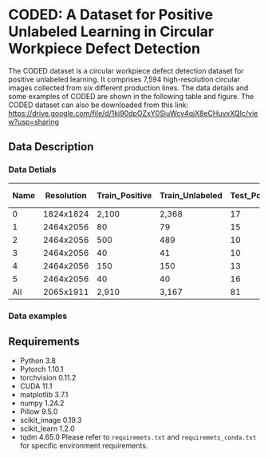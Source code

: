 # CODED: A Dataset for Positive Unlabeled Learning in Circular Workpiece Defect Detection

The CODED dataset is a circular workpiece defect detection dataset for positive unlabeled learning. It comprises 7,594 high-resolution circular images collected from *six* different production lines. The data details and some examples of CODED are shown in the following table and figure.
The CODED dataset can also be downloaded from this link: https://drive.google.com/file/d/1kj90dpOZxY0SiuWcv4qjX8eCHuvxXQIc/view?usp=sharing

## Data Description
### Data Detials
|Name     |Resolution |Train_Positive |Train_Unlabeled|Test_Positive|Test_Negative|Total    |#Defect types|
|---      |---        |---            |---            |---          |---          |---      |---          |
|0        |1824x1824  |2,100          |2,368          |17           |250          |4,735    |2            |
|1        |2464x2056  |80             |79             |15           |117          |291      |3            |
|2        |2464x2056  |500            |489            |10           |462          |1,461    |12           |
|3        |2464x2056  |40             |41             |10           |82           |173      |7            |
|4        |2464x2056  |150            |150            |13           |346          |659      |5            |
|5        |2464x2056  |40             |40             |16           |179          |275      |4            |
|All      |2065x1911  |2,910          |3,167          |81           |1,436        |7,594    |33           |

### Data examples


## Requirements
* Python 3.8
* Pytorch 1.10.1
* torchvision 0.11.2
* CUDA 11.1
* matplotlib 3.7.1
* numpy 1.24.2
* Pillow 9.5.0
* scikit_image 0.19.3
* scikit_learn 1.2.0
* tqdm 4.65.0
Please refer to `requiremets.txt` and `requiremets_conda.txt` for specific environment requirements.
